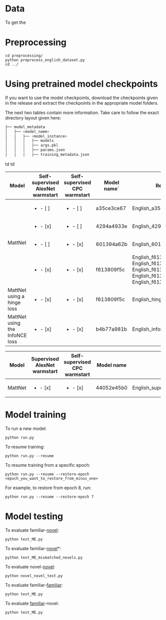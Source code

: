 # Data

To get the 

# Preprocessing

```
cd preprocessing/
python preprocess_english_dataset.py
cd ../
```

# Using pretrained model checkpoints

If you want to use the model checkpoints, download the checkpoints given in the release and extract the checkpoints in the appropriate model folders.
<!---The following table gives the names in the releases that corresponds to the names in the ```model_metadata``` folder.-->
The next two tables contain more information. 
Take care to follow the exact directory layout given here:

```bash
├── model_metadata
│   ├── <model_name>
│   │   ├── <model_instance>
│   │   │   ├── models
│   │   │   ├── args.pkl
│   │   │   ├── params.json
│   │   │   ├── training_metadata.json
```

<table>
  <thead>
    <tr>
      <th>Model</th>
      <th>Self-supervised AlexNet warmstart</th>
      <th>Self-supervised CPC warmstart</th>
      <th>Model name`</th>
      <th>Release name</th>
    </tr>
  </thead>
  <tbody>
    <tr>
      <td rowspan="4">MattNet</td>
      <td><ul><li>- [ ] </li></ul></td>
      <td><ul><li>- [ ] </li></ul></td>
      <td>a35ce3ce67</td>
      <td>English_a35ce3ce67_1</td>
    </tr>
    <tr>
      <td><ul><li>- [x] </li></ul></td>
      <td><ul><li>- [ ] </li></ul></td>
      <td>4294a4933e</td>
      <td>English_4294a4933e_1</td>
    </tr>
    <tr>
      <td><ul><li>- [ ] </li></ul></td>
      <td><ul><li>- [x] </li></ul></td>
      <td>601394a62b</td>
      <td>English_601394a62b_1</td>
    </tr>
    <tr>
      <td><ul><li>- [x] </li></ul></td>
      <td><ul><li>- [x] </li></ul></td>
      <td>f613809f5c</td>
      <td>English_f613809f5c_1, English_f613809f5c_2, English_f613809f5c_3, English_f613809f5c_4, English_f613809f5c_5</td>
    </tr>
    <tr>
      <td>MattNet using a hinge loss</td>td
      <td><ul><li>- [x] </li></ul></td>
      <td><ul><li>- [x] </li></ul></td>
      <td>f613809f5c</td>
      <td>English_hinge_loss_f613809f5c_1</td>
    </tr>
    <tr>
      <td>MattNet using the InfoNCE loss</td>td
      <td><ul><li>- [x] </li></ul></td>
      <td><ul><li>- [x] </li></ul></td>
      <td>b4b77a981b</td>
       <td>English_infonce_b4b77a981b_1</td>
    </tr>
  </tbody>
</table>

<table>
  <thead>
    <tr>
      <th>Model</th>
      <th>Supervised AlexNet warmstart</th>
      <th>Self-supervised CPC warmstart</th>
      <th>Model name</th>
      <th>Release name</th>
    </tr>
  </thead>
  <tbody>
    <tr>
      <td>MattNet</td>
      <td><ul><li>- [x] </li></ul></td>
      <td><ul><li>- [x] </li></ul></td>
      <td>44052e45b0</td>
      <td>English_supervised_alexnet_44052e45b0_1</td>
    </tr>
  </tbody>
</table>

# Model training

To run a new model:

```
python run.py
```

To resume training:

```
python run.py --resume
```


To resume training from a specific epoch:

```
python run.py --resume --restore-epoch <epoch_you_want_to_restore_from_minus_one>
```
For example, to restore from epoch 8, run:

```
python run.py --resume --restore-epoch 7
```

# Model testing

To evaluate familiar-<ins>novel</ins>:
```
python test_ME.py
```

To evaluate familiar-<ins>novel</ins>*:
```
python test_ME_mismatched_novels.py
```

To evaluate novel-<ins>novel</ins>:
```
python novel_novel_test.py
```

To evaluate familiar-<ins>familiar</ins>:
```
python test_ME.py
```

To evaluate <ins>familiar</ins>-novel:
```
python test_ME.py
```
